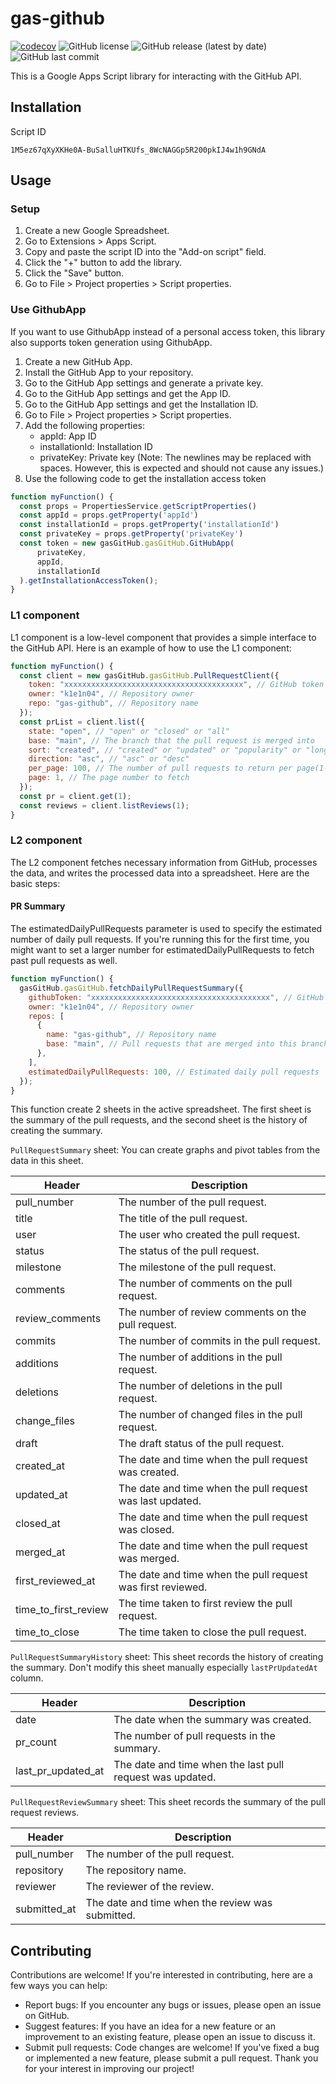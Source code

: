 # gas-github
[![codecov](https://codecov.io/gh/k1e1n04/gas-github/branch/main/graph/badge.svg?token=ICsr4ZsHxP)](https://app.codecov.io/gh/k1e1n04/gas-github/tree/main)
![GitHub license](https://img.shields.io/github/license/k1e1n04/gas-github)
![GitHub release (latest by date)](https://img.shields.io/github/v/release/k1e1n04/gas-github)
![GitHub last commit](https://img.shields.io/github/last-commit/k1e1n04/gas-github)

This is a Google Apps Script library for interacting with the GitHub API.

## Installation

Script ID

```
1M5ez67qXyXKHe0A-BuSalluHTKUfs_8WcNAGGp5R200pkIJ4w1h9GNdA
```

## Usage

### Setup

1. Create a new Google Spreadsheet.
2. Go to Extensions > Apps Script.
3. Copy and paste the script ID into the "Add-on script" field.
4. Click the "+" button to add the library.
5. Click the "Save" button.
6. Go to File > Project properties > Script properties.

### Use GithubApp

If you want to use GithubApp instead of a personal access token, this library also supports token generation using GithubApp.

1. Create a new GitHub App.
2. Install the GitHub App to your repository.
3. Go to the GitHub App settings and generate a private key.
4. Go to the GitHub App settings and get the App ID.
5. Go to the GitHub App settings and get the Installation ID.
6. Go to File > Project properties > Script properties.
7. Add the following properties:
   - appId: App ID
   - installationId: Installation ID
   - privateKey: Private key (Note: The newlines may be replaced with spaces. However, this is expected and should not cause any issues.)
8. Use the following code to get the installation access token

```javascript
function myFunction() {
  const props = PropertiesService.getScriptProperties()
  const appId = props.getProperty('appId')
  const installationId = props.getProperty('installationId')
  const privateKey = props.getProperty('privateKey')
  const token = new gasGitHub.gasGitHub.GitHubApp(
      privateKey,
      appId,
      installationId
  ).getInstallationAccessToken();
}
```

### L1 component

L1 component is a low-level component that provides a simple interface to the GitHub API. Here is an example of how to use the L1 component:

```javascript
function myFunction() {
  const client = new gasGitHub.gasGitHub.PullRequestClient({
    token: "xxxxxxxxxxxxxxxxxxxxxxxxxxxxxxxxxxxxxxxx", // GitHub token
    owner: "k1e1n04", // Repository owner
    repo: "gas-github", // Repository name
  });
  const prList = client.list({
    state: "open", // "open" or "closed" or "all"
    base: "main", // The branch that the pull request is merged into
    sort: "created", // "created" or "updated" or "popularity" or "long-running"
    direction: "asc", // "asc" or "desc"
    per_page: 100, // The number of pull requests to return per page(1-100)
    page: 1, // The page number to fetch
  });
  const pr = client.get(1);
  const reviews = client.listReviews(1);
}
```

### L2 component

The L2 component fetches necessary information from GitHub, processes the data, and writes the processed data into a spreadsheet. Here are the basic steps:

#### PR Summary

The estimatedDailyPullRequests parameter is used to specify the estimated number of daily pull requests.
If you're running this for the first time, you might want to set a larger number for estimatedDailyPullRequests to fetch past pull requests as well.

```javascript
function myFunction() {
  gasGitHub.gasGitHub.fetchDailyPullRequestSummary({
    githubToken: "xxxxxxxxxxxxxxxxxxxxxxxxxxxxxxxxxxxxxxxx", // GitHub token
    owner: "k1e1n04", // Repository owner
    repos: [
      {
        name: "gas-github", // Repository name
        base: "main", // Pull requests that are merged into this branch
      },
    ],
    estimatedDailyPullRequests: 100, // Estimated daily pull requests
  });
}
```

This function create 2 sheets in the active spreadsheet. The first sheet is the summary of the pull requests, and the second sheet is the history of creating the summary.

`PullRequestSummary` sheet:
You can create graphs and pivot tables from the data in this sheet.

| Header               | Description                                                 |
|----------------------|-------------------------------------------------------------|
| pull_number          | The number of the pull request.                             |
| title                | The title of the pull request.                              |
| user                 | The user who created the pull request.                      |
| status               | The status of the pull request.                             |
| milestone            | The milestone of the pull request.                          |
| comments             | The number of comments on the pull request.                 |
| review_comments      | The number of review comments on the pull request.          |
| commits              | The number of commits in the pull request.                  |
| additions            | The number of additions in the pull request.                |
| deletions            | The number of deletions in the pull request.                |
| change_files         | The number of changed files in the pull request.            |
| draft                | The draft status of the pull request.                       |
| created_at           | The date and time when the pull request was created.        |
| updated_at           | The date and time when the pull request was last updated.   |
| closed_at            | The date and time when the pull request was closed.         |
| merged_at            | The date and time when the pull request was merged.         |
| first_reviewed_at    | The date and time when the pull request was first reviewed. |
| time_to_first_review | The time taken to first review the pull request.            |
| time_to_close        | The time taken to close the pull request.                   |

`PullRequestSummaryHistory` sheet:
This sheet records the history of creating the summary.
Don't modify this sheet manually especially `lastPrUpdatedAt` column.

| Header             | Description                                               |
|--------------------|-----------------------------------------------------------|
| date               | The date when the summary was created.                    |
| pr_count           | The number of pull requests in the summary.               |
| last_pr_updated_at | The date and time when the last pull request was updated. |

`PullRequestReviewSummary` sheet:
This sheet records the summary of the pull request reviews.

| Header       | Description                                      |
|--------------|--------------------------------------------------|
| pull_number  | The number of the pull request.                  |
| repository   | The repository name.                             |
| reviewer     | The reviewer of the review.                      |
| submitted_at | The date and time when the review was submitted. |

## Contributing

Contributions are welcome! If you're interested in contributing, here are a few ways you can help:

- Report bugs: If you encounter any bugs or issues, please open an issue on GitHub.
- Suggest features: If you have an idea for a new feature or an improvement to an existing feature, please open an issue to discuss it.
- Submit pull requests: Code changes are welcome! If you've fixed a bug or implemented a new feature, please submit a pull request.
  Thank you for your interest in improving our project!
